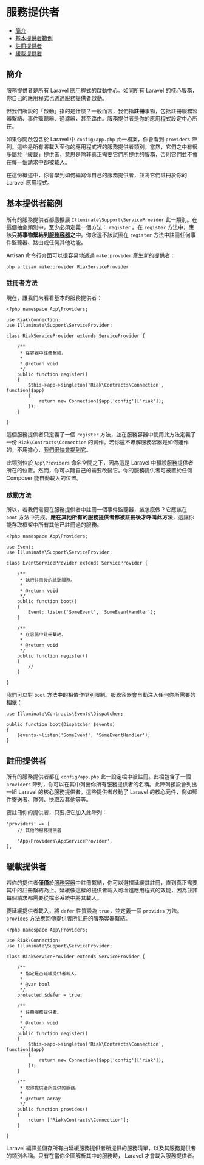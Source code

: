 # 服務提供者

- [簡介](#introduction)
- [基本提供者範例](#basic-provider-example)
- [註冊提供者](#registering-providers)
- [緩載提供者](#deferred-providers)

<a name="introduction"></a>
## 簡介

服務提供者是所有 Laravel 應用程式的啟動中心。如同所有 Laravel 的核心服務，你自己的應用程式也透過服務提供者啟動。

但我們所說的「啟動」指的是什麼？一般而言，我們指**註冊**事物，包括註冊服務容器繫結、事件監聽器、過濾器，甚至路由。服務提供者是你的應用程式設定中心所在。

如果你開啟包含於 Laravel 中 `config/app.php` 此一檔案，你會看到 `providers` 陣列。這些是所有將載入至你的應用程式裡的服務提供者類別。當然，它們之中有很多屬於「緩載」提供者，意思是除非真正需要它們所提供的服務，否則它們並不會在每一個請求中都被載入。

在這份概述中，你會學到如何編寫你自己的服務提供者，並將它們註冊於你的 Laravel 應用程式。

<a name="basic-provider-example"></a>
## 基本提供者範例

所有的服務提供者都應擴展 `Illuminate\Support\ServiceProvider` 此一類別。在這個抽象類別中，至少必須定義一個方法： `register` 。在 `register` 方法中，應該**只將事物繫結到[服務容器](/docs/5.0/container)之中**。你永遠不該試圖在 `register` 方法中註冊任何事件監聽器、路由或任何其他功能。

Artisan 命令行介面可以很容易地透過 `make:provider` 產生新的提供者：

	php artisan make:provider RiakServiceProvider

### 註冊者方法

現在，讓我們來看看基本的服務提供者：

	<?php namespace App\Providers;

	use Riak\Connection;
	use Illuminate\Support\ServiceProvider;

	class RiakServiceProvider extends ServiceProvider {

		/**
		 * 在容器中註冊繫結。
		 *
		 * @return void
		 */
		public function register()
		{
			$this->app->singleton('Riak\Contracts\Connection', function($app)
			{
				return new Connection($app['config']['riak']);
			});
		}

	}

這個服務提供者只定義了一個 `register` 方法，並在服務容器中使用此方法定義了一份 `Riak\Contracts\Connection` 的實作。若你還不瞭解服務容器是如何運作的，不用擔心，[我們很快會提到它](/docs/5.0/container)。

此類別位於 `App\Providers` 命名空間之下，因為這是 Laravel 中預設服務提供者所在的位置。然而，你可以隨自己的需要改變它。你的服務提供者可被置於任何 Composer 能自動載入的位置。

### 啟動方法

所以，若我們需要在服務提供者中註冊一個事件監聽器，該怎麼做？它應該在 `boot` 方法中完成。**應在其他所有的服務提供者都被註冊後才呼叫此方法**，這讓你能存取框架中所有其他已註冊過的服務。

	<?php namespace App\Providers;

	use Event;
	use Illuminate\Support\ServiceProvider;

	class EventServiceProvider extends ServiceProvider {

		/**
		 * 執行註冊後的啟動服務。
		 *
		 * @return void
		 */
		public function boot()
		{
			Event::listen('SomeEvent', 'SomeEventHandler');
		}

		/**
		 * 在容器中註冊繫結。
		 *
		 * @return void
		 */
		public function register()
		{
			//
		}

	}

我們可以對 `boot` 方法中的相依作型別限制。服務容器會自動注入任何你所需要的相依：

	use Illuminate\Contracts\Events\Dispatcher;

	public function boot(Dispatcher $events)
	{
		$events->listen('SomeEvent', 'SomeEventHandler');
	}

<a name="registering-providers"></a>
## 註冊提供者

所有的服務提供者都在 `config/app.php` 此一設定檔中被註冊。此檔包含了一個 `providers` 陣列，你可以在其中列出你所有服務提供者的名稱。此陣列預設會列出一組 Laravel 的核心服務提供者。這些提供者啟動了 Laravel 的核心元件，例如郵件寄送者、隊列、快取及其他等等。

要註冊你的提供者，只要把它加入此陣列：

	'providers' => [
		// 其他的服務提供者

		'App\Providers\AppServiceProvider',
	],

<a name="deferred-providers"></a>
## 緩載提供者

若你的提供者**僅僅**於[服務容器](/docs/5.0/container)中註冊繫結，你可以選擇延緩其註冊，直到真正需要其中的註冊繫結為止。延緩像這樣的提供者載入可增進應用程式的效能，因為並非每個請求都需要從檔案系統中將其載入。

要延緩提供者載入，將 `defer` 性質設為 `true`，並定義一個 `provides` 方法。 `provides` 方法應回傳提供者所註冊的服務容器繫結。

	<?php namespace App\Providers;

	use Riak\Connection;
	use Illuminate\Support\ServiceProvider;

	class RiakServiceProvider extends ServiceProvider {

		/**
		 * 指定是否延緩提供者載入。
		 *
		 * @var bool
		 */
		protected $defer = true;

		/**
		 * 註冊服務提供者。
		 *
		 * @return void
		 */
		public function register()
		{
			$this->app->singleton('Riak\Contracts\Connection', function($app)
			{
				return new Connection($app['config']['riak']);
			});
		}

		/**
		 * 取得提供者所提供的服務。
		 *
		 * @return array
		 */
		public function provides()
		{
			return ['Riak\Contracts\Connection'];
		}

	}

Laravel 編譯並儲存所有由延緩服務提供者所提供的服務清單，以及其服務提供者的類別名稱。只有在當你企圖解析其中的服務時， Laravel 才會載入服務提供者。
